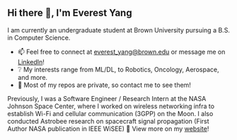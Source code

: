 ## Hi there 👋, I'm Everest Yang
I am currently an undergraduate student at Brown University pursuing a B.S. in Computer Science.

* 📫 Feel free to connect at everest_yang@brown.edu or message me on [LinkedIn](https://www.linkedin.com/in/everestyang/)!
* ❔ My interests range from ML/DL, to Robotics, Oncology, Aerospace, and more.
* 🤔 Most of my repos are private, so contact me to see them!

Previously, I was a Software Engineer / Research Intern at the NASA Johnson Space Center, where I worked on wireless networking infra to establish Wi-Fi and cellular communication (3GPP) on the Moon. I also conducted Astrobee research on spacecraft signal propagation (First Author NASA publication in IEEE WiSEE) 🚀 View more on my [website](https://www.everestyang.com/)!
 
